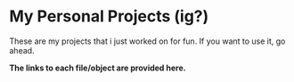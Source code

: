 # My Personal Projects (ig?)

These are my projects that i just worked on for fun.
If you want to use it, go ahead.

**The links to each file/object are provided here.**
